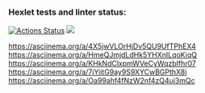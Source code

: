 ### Hexlet tests and linter status:

[![Actions Status](https://github.com/TemaGolovin/frontend-project-44/workflows/hexlet-check/badge.svg)](https://github.com/TemaGolovin/frontend-project-44/actions)
<a href="https://codeclimate.com/github/TemaGolovin/frontend-project-44/maintainability"><img src="https://api.codeclimate.com/v1/badges/6b5953a99136835f70ea/maintainability" /></a>

https://asciinema.org/a/4X5jwVLOrHjDv5QU9UfTPhEX4
https://asciinema.org/a/HmeQJmjdLdHk5YHXnILqoKiqQ
https://asciinema.org/a/KHkNdClxpmWVeCyWqzblfhr07
https://asciinema.org/a/7iYiitG9ay9S9XYCwBGPthX8i
https://asciinema.org/a/Oa99ahf4fNzW2nf4zQ4uj3mQc
